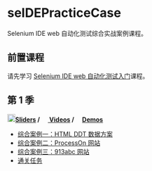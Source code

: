 # seIDEPracticeCase
Selenium IDE web 自动化测试综合实战案例课程。

## 前置课程
请先学习 [Selenium IDE web 自动化测试入门](https://github.com/wangding/courses/tree/master/seleniumIDE)课程。

## 第 1 季

**[<img src="https://raw.githubusercontent.com/wangding/courses/master/images/presentation.png" height="18"/>Sliders](Season01.pptx) / [<img src="https://raw.githubusercontent.com/wangding/courses/master/images/video.png" height="15"> Videos](http://edu.51cto.com/course/course_id-7864.html) / [<img src="https://raw.githubusercontent.com/wangding/courses/master/images/code.png" height="15">Demos](https://github.com/wangding/seIDE/tree/master/)**
- [综合案例一：HTML DDT 数据方案](https://github.com/wangding/seIDE/tree/master/DDT/HTML)
- [综合案例二：ProcessOn 网站](https://github.com/wangding/seIDE/tree/master/ProcessOn)
- [综合案例三：913abc 网站](https://github.com/wangding/seIDE/tree/master/913abc)
- [通关任务](task01.md)
